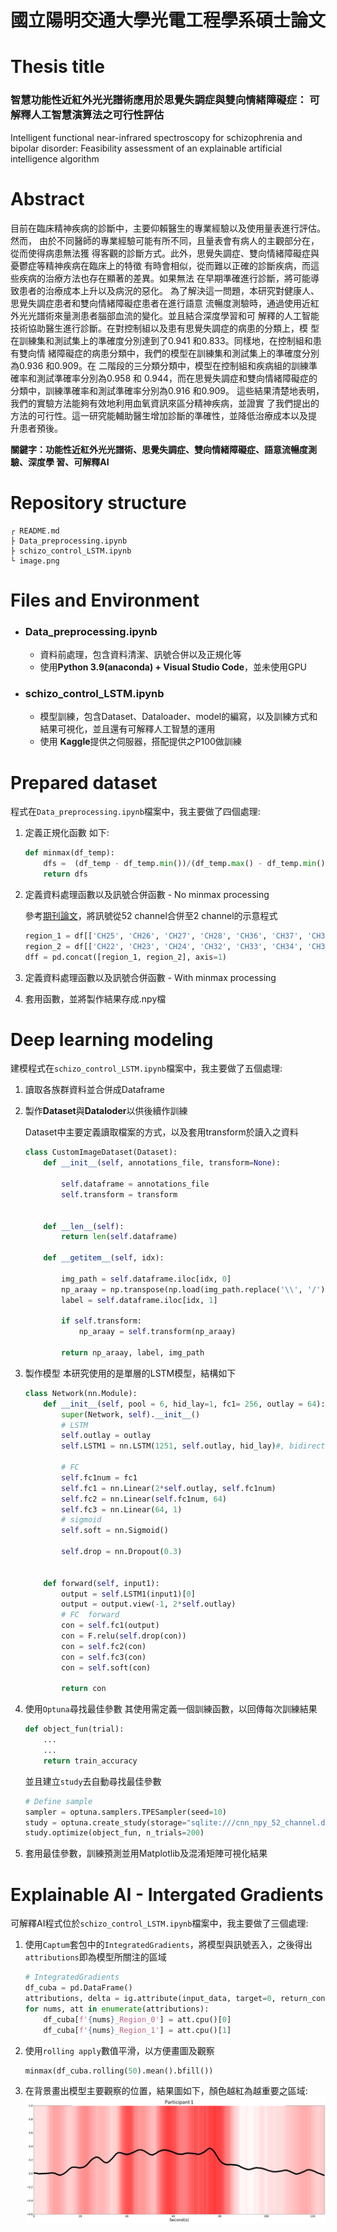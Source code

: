 # <h1 align= 'center'>國立陽明交通大學光電工程學系碩士論文</h1>
# Thesis title

### 智慧功能性近紅外光光譜術應用於思覺失調症與雙向情緒障礙症： 可解釋人工智慧演算法之可行性評估

Intelligent functional near-infrared spectroscopy for schizophrenia and bipolar disorder: Feasibility assessment of an explainable artificial intelligence algorithm

# Abstract
目前在臨床精神疾病的診斷中，主要仰賴醫生的專業經驗以及使用量表進行評估。然而，
由於不同醫師的專業經驗可能有所不同，且量表會有病人的主觀部分在，從而使得病患無法獲
得客觀的診斷方式。此外，思覺失調症、雙向情緒障礙症與憂鬱症等精神疾病在臨床上的特徵
有時會相似，從而難以正確的診斷疾病，而這些疾病的治療方法也存在顯著的差異。如果無法
在早期準確進行診斷，將可能導致患者的治療成本上升以及病況的惡化。
為了解決這一問題，本研究對健康人、思覺失調症患者和雙向情緒障礙症患者在進行語意
流暢度測驗時，通過使用近紅外光光譜術來量測患者腦部血流的變化。並且結合深度學習和可
解釋的人工智能技術協助醫生進行診斷。在對控制組以及患有思覺失調症的病患的分類上，模
型在訓練集和測試集上的準確度分別達到了0.941 和0.833。同樣地，在控制組和患有雙向情
緒障礙症的病患分類中，我們的模型在訓練集和測試集上的準確度分別為0.936 和0.909。在
二階段的三分類分類中，模型在控制組和疾病組的訓練準確率和測試準確率分別為0.958 和
0.944，而在思覺失調症和雙向情緒障礙症的分類中，訓練準確率和測試準確率分別為0.916
和0.909。
這些結果清楚地表明，我們的實驗方法能夠有效地利用血氧資訊來區分精神疾病，並證實
了我們提出的方法的可行性。這一研究能輔助醫生增加診斷的準確性，並降低治療成本以及提
升患者預後。

**關鍵字：功能性近紅外光光譜術、思覺失調症、雙向情緒障礙症、語意流暢度測驗、深度學
習、可解釋AI**

# Repository structure
```
┌ README.md
├ Data_preprocessing.ipynb
├ schizo_control_LSTM.ipynb
└ image.png
```
# Files and Environment
* ### Data_preprocessing.ipynb
  * 資料前處理，包含資料清潔、訊號合併以及正規化等
  * 使用**Python 3.9(anaconda) + Visual Studio Code**，並未使用GPU
* ### schizo_control_LSTM.ipynb
  * 模型訓練，包含Dataset、Dataloader、model的編寫，以及訓練方式和結果可視化，並且還有可解釋人工智慧的運用
  * 使用 **Kaggle**提供之伺服器，搭配提供之P100做訓練
 
# Prepared dataset
程式在`Data_preprocessing.ipynb`檔案中，我主要做了四個處理:

1. 定義正規化函數
   如下:
   ```python
   def minmax(df_temp):
       dfs =  (df_temp - df_temp.min())/(df_temp.max() - df_temp.min())
       return dfs
   ```
3. 定義資料處理函數以及訊號合併函數 - No minmax processing

   參考[期刊論文](https://www.frontiersin.org/articles/10.3389/fpsyt.2021.655292/full)，將訊號從52 channel合併至2 channel的示意程式
   ```python
   region_1 = df[['CH25', 'CH26', 'CH27', 'CH28', 'CH36', 'CH37', 'CH38', 'CH46' , 'CH47', 'CH48', 'CH49']].mean(axis=1)
   region_2 = df[['CH22', 'CH23', 'CH24', 'CH32', 'CH33', 'CH34', 'CH35', 'CH43', 'CH44', 'CH45', 'CH29', 'CH30', 'CH31', 'CH39', 'CH40', 'CH41', 'CH42', 'CH50', 'CH51', 'CH52']].mean(axis=1)
   dff = pd.concat([region_1, region_2], axis=1)
   ```
5. 定義資料處理函數以及訊號合併函數 - With minmax processing
6. 套用函數，並將製作結果存成.npy檔

# Deep learning modeling
建模程式在`schizo_control_LSTM.ipynb`檔案中，我主要做了五個處理:

1. 讀取各族群資料並合併成Dataframe
2. 製作**Dataset**與**Dataloder**以供後續作訓練

   Dataset中主要定義讀取檔案的方式，以及套用transform於讀入之資料
   ```python
   class CustomImageDataset(Dataset):
       def __init__(self, annotations_file, transform=None):
    
           self.dataframe = annotations_file
           self.transform = transform
           
    
       def __len__(self):
           return len(self.dataframe)
    
       def __getitem__(self, idx):
    
           img_path = self.dataframe.iloc[idx, 0]        
           np_araay = np.transpose(np.load(img_path.replace('\\', '/')))               
           label = self.dataframe.iloc[idx, 1]
    
           if self.transform:
               np_araay = self.transform(np_araay)
                      
           return np_araay, label, img_path 
   ```
3. 製作模型
   本研究使用的是單層的LSTM模型，結構如下
   ```python
   class Network(nn.Module):
       def __init__(self, pool = 6, hid_lay=1, fc1= 256, outlay = 64):
           super(Network, self).__init__()
           # LSTM
           self.outlay = outlay
           self.LSTM1 = nn.LSTM(1251, self.outlay, hid_lay)#, bidirectional=True)
           
           # FC        
           self.fc1num = fc1
           self.fc1 = nn.Linear(2*self.outlay, self.fc1num)
           self.fc2 = nn.Linear(self.fc1num, 64)
           self.fc3 = nn.Linear(64, 1)
           # sigmoid
           self.soft = nn.Sigmoid()
    
           self.drop = nn.Dropout(0.3)
    
    
       def forward(self, input1):
           output = self.LSTM1(input1)[0]
           output = output.view(-1, 2*self.outlay)
           # FC  forward
           con = self.fc1(output)
           con = F.relu(self.drop(con))
           con = self.fc2(con)   
           con = self.fc3(con)
           con = self.soft(con)
    
           return con
   ```
5. 使用`Optuna`尋找最佳參數
   其使用需定義一個訓練函數，以回傳每次訓練結果
   ```python
   def object_fun(trial):
       ...
       ...
       return train_accuracy
   ```
   並且建立`study`去自動尋找最佳參數
   ```python
   # Define sample
   sampler = optuna.samplers.TPESampler(seed=10)
   study = optuna.create_study(storage="sqlite:///cnn_npy_52_channel.db", study_name="mystudy", direction='maximize', sampler=sampler)
   study.optimize(object_fun, n_trials=200)
   ```
7. 套用最佳參數，訓練預測並用Matplotlib及混淆矩陣可視化結果

# Explainable AI - Intergated Gradients
可解釋AI程式位於`schizo_control_LSTM.ipynb`檔案中，我主要做了三個處理:

1. 使用`Captum`套包中的`IntegratedGradients`，將模型與訊號丟入，之後得出`attributions`即為模型所關注的區域

   ```python
   # IntegratedGradients
   df_cuba = pd.DataFrame()
   attributions, delta = ig.attribute(input_data, target=0, return_convergence_delta=True)
   for nums, att in enumerate(attributions):
       df_cuba[f'{nums}_Region_0'] = att.cpu()[0]
       df_cuba[f'{nums}_Region_1'] = att.cpu()[1]
   ```    
3. 使用`rolling apply`數值平滑，以方便畫圖及觀察
   ```python
   minmax(df_cuba.rolling(50).mean().bfill())
   ```
5. 在背景畫出模型主要觀察的位置，結果圖如下，顏色越紅為越重要之區域:
![image](https://github.com/JulianLee310514065/Master_thesis/blob/main/image.png)
